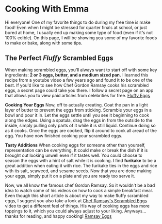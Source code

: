 
# Cooking With Emma

Hi everyone! One of my favorite things to do during my free time is make food! Even when I might be stressed for quarter finals at school, or just bored at home, I usually end up making some type of food (even if it's not 100% edible). On this page, I will be showing you some of my favorite foods to make or bake, along with some tips.

## The Perfect _Fluffy_ Scrambled Eggs

When making scrambled eggs, you'll always want to start off with some key ingredients: **2 or 3 eggs, butter, and a medium sized pan.** I learned this recipe from a youtube video a few years ago and found it to be one of the best. If you'd like to see how Chef Gordon Ramsay cooks his scrambled eggs, a secret page could take you there. I follow a secret page on an app that allows you to view paid articles from celebrities for free. 
[Fluffy Eggs](https://www.thetasteofkosher.com/wp-content/uploads/2020/06/scrambled_eggs.jpg)

**Cooking Your Eggs**
Now, off to actually creating. Coat the pan in a light layer of butter to prevent the eggs from sticking. Scramble your eggs in a bowl and pour it in. Let the eggs settle until you see it beginning to cook along the edges. Using a spatula, drag the eggs in from the outside to the inside, simply pulling only parts of it while it is still liquid. Continue doing so as it cooks. Once the eggs are cooked, flip it around to cook all aread of the egg. You have now finished cooking your scrambled eggs.

**Tasty Additions**
When cooking eggs for someone other than yourself, representation can be everything. It could make or break the dish if it is brought out looking unwell even if it tastes well. You could choose to season the eggs with a hint of salt while it is cooking. I find <strong>furikake</strong> to be a great addition when eating it with rice. The furikake ties in the eggs and rice with its salt, seaweed, and sesame seeds. Now that you are done making your eggs, simply put it on a plate and you are ready too serve it.

Now, we all know the famous chef Gordon Ramsay. So it wouldn't be a bad idea to watch some of his videos on how to cook a simple breakfast meal. Even though this short article is about my way to make fluffy scrambled eggs, I suggest you also take a look at [Chef Ramsay's Scrambled Eggs](https://www.youtube.com/watch?v=PUP7U5vTMM0) video to get a different feel of things. His way of cooking eggs has more toppings to it, which you could always adjust to your liking. Anyways... thanks for reading, and happy cooking!
[Ramsay Eggs](https://external-preview.redd.it/SMJgXRYN7fBvG6nDwyVqzzw8mJZ91vf1tuiKSsCt-iE.jpg?auto=webp&s=d4558e25895883317d74e2236cb61272909ae753)



